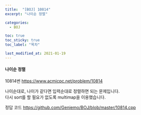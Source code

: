 ```yaml
---
title:  "[BOJ] 10814"
excerpt: "나이순 정렬"

categories:
  - BOJ

toc: true
toc_sticky: true
toc_label: "목차"

last_modified_at: 2021-01-19
---
```


#### 나이순 정렬

10814번 <https://www.acmicpc.net/problem/10814>

나이순대로, 나이가 같다면 입력순대로 정렬하면 되는 문제입니다.<br>
다시 sort를 할 필요가 없도록 multimap을 이용했습니다.

정답 코드 <https://github.com/Geniemo/BOJ/blob/master/10814.cpp>